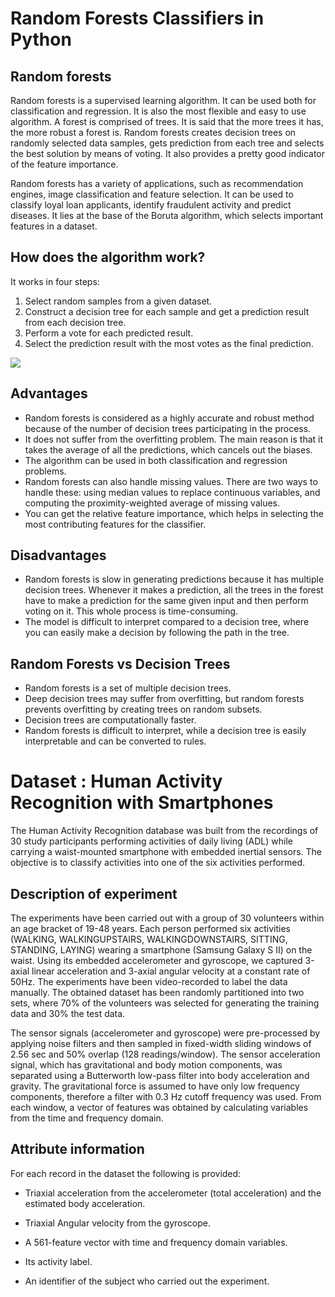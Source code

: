 # Random Forests Classifiers in Python

## Random forests 

Random forests is a supervised learning algorithm. It can be used both for classification and regression. It is also the most flexible and easy to use algorithm. A forest is comprised of trees. It is said that the more trees it has, the more robust a forest is. Random forests creates decision trees on randomly selected data samples, gets prediction from each tree and selects the best solution by means of voting. It also provides a pretty good indicator of the feature importance.


Random forests has a variety of applications, such as recommendation engines, image classification and feature selection. It can be used to classify loyal loan applicants, identify fraudulent activity and predict diseases. It lies at the base of the Boruta algorithm, which selects important features in a dataset.

## How does the algorithm work?

It works in four steps:
1.	Select random samples from a given dataset.
2.	Construct a decision tree for each sample and get a prediction result from each decision tree.
3.	Perform a vote for each predicted result.
4.	Select the prediction result with the most votes as the final prediction.

![](http://res.cloudinary.com/dyd911kmh/image/upload/f_auto,q_auto:best/v1526467744/voting_dnjweq.jpg)

## Advantages

- Random forests is considered as a highly accurate and robust method because of the number of decision trees participating in the process.
- It does not suffer from the overfitting problem. The main reason is that it takes the average of all the predictions, which cancels out the biases.
- The algorithm can be used in both classification and regression problems.
- Random forests can also handle missing values. There are two ways to handle these: using median values to replace continuous variables, and computing the proximity-weighted average of missing values.
- You can get the relative feature importance, which helps in selecting the most contributing features for the classifier.

## Disadvantages

- Random forests is slow in generating predictions because it has multiple decision trees. Whenever it makes a prediction, all the trees in the forest have to make a prediction for the same given input and then perform voting on it. This whole process is time-consuming.
- The model is difficult to interpret compared to a decision tree, where you can easily make a decision by following the path in the tree.

## Random Forests vs Decision Trees

- Random forests is a set of multiple decision trees.
- Deep decision trees may suffer from overfitting, but random forests prevents overfitting by creating trees on random subsets.
- Decision trees are computationally faster.
- Random forests is difficult to interpret, while a decision tree is easily interpretable and can be converted to rules.

# Dataset : Human Activity Recognition with Smartphones

The Human Activity Recognition database was built from the recordings of 30 study participants performing activities of daily living (ADL) while carrying a waist-mounted smartphone with embedded inertial sensors. The objective is to classify activities into one of the six activities performed.

## Description of experiment

The experiments have been carried out with a group of 30 volunteers within an age bracket of 19-48 years. Each person performed six activities (WALKING, WALKINGUPSTAIRS, WALKINGDOWNSTAIRS, SITTING, STANDING, LAYING) wearing a smartphone (Samsung Galaxy S II) on the waist. Using its embedded accelerometer and gyroscope, we captured 3-axial linear acceleration and 3-axial angular velocity at a constant rate of 50Hz. The experiments have been video-recorded to label the data manually. The obtained dataset has been randomly partitioned into two sets, where 70% of the volunteers was selected for generating the training data and 30% the test data.


The sensor signals (accelerometer and gyroscope) were pre-processed by applying noise filters and then sampled in fixed-width sliding windows of 2.56 sec and 50% overlap (128 readings/window). The sensor acceleration signal, which has gravitational and body motion components, was separated using a Butterworth low-pass filter into body acceleration and gravity. The gravitational force is assumed to have only low frequency components, therefore a filter with 0.3 Hz cutoff frequency was used. From each window, a vector of features was obtained by calculating variables from the time and frequency domain.

## Attribute information

For each record in the dataset the following is provided:

- Triaxial acceleration from the accelerometer (total acceleration) and the estimated body acceleration.

- Triaxial Angular velocity from the gyroscope.

- A 561-feature vector with time and frequency domain variables.

- Its activity label.

- An identifier of the subject who carried out the experiment.




